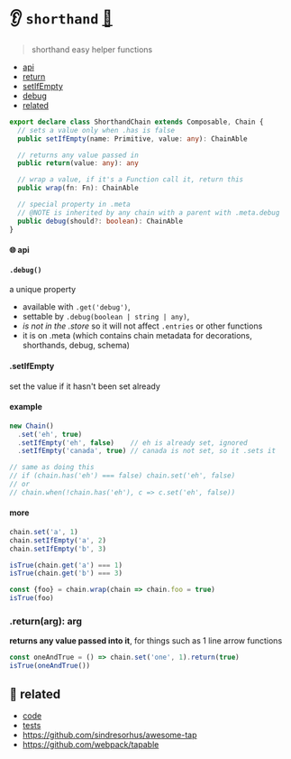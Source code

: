 # 👂 `shorthand` [🎼 ](https://github.com/fluents/chain-able/wiki/compose)

> shorthand easy helper functions

- [api](#-api)
- [return](#return)
- [setIfEmpty](#setIfEmpty)
- [debug](#debug)
- [related](#-related)


```ts
export declare class ShorthandChain extends Composable, Chain {
  // sets a value only when .has is false
  public setIfEmpty(name: Primitive, value: any): ChainAble

  // returns any value passed in
  public return(value: any): any

  // wrap a value, if it's a Function call it, return this
  public wrap(fn: Fn): ChainAble

  // special property in .meta
  // @NOTE is inherited by any chain with a parent with .meta.debug
  public debug(should?: boolean): ChainAble
}
```

#### 🌐 api

#### `.debug()`

a unique property
  - available with `.get('debug')`,
  - settable by `.debug(boolean | string | any)`,
  - *is not in the .store* so it will not affect `.entries` or other functions
  - it is on .meta (which contains chain metadata for decorations, shorthands, debug, schema)


#### .setIfEmpty

set the value if it hasn't been set already

#### example
<!-- php is_empty() -->
<!-- could also use .initial -->

```js
new Chain()
  .set('eh', true)
  .setIfEmpty('eh', false)    // eh is already set, ignored
  .setIfEmpty('canada', true) // canada is not set, so it .sets it

// same as doing this
// if (chain.has('eh') === false) chain.set('eh', false)
// or
// chain.when(!chain.has('eh'), c => c.set('eh', false))
```

#### more

```js
chain.set('a', 1)
chain.setIfEmpty('a', 2)
chain.setIfEmpty('b', 3)

isTrue(chain.get('a') === 1)
isTrue(chain.get('b') === 3)
```

```js
const {foo} = chain.wrap(chain => chain.foo = true)
isTrue(foo)
```


### .return(arg): arg

**returns any value passed into it**, for things such as 1 line arrow functions

```js
const oneAndTrue = () => chain.set('one', 1).return(true)
isTrue(oneAndTrue())
```

<!-- # feature-full -->

## 🔗 related
- [code][code]
- [tests][tests]
- https://github.com/sindresorhus/awesome-tap
- https://github.com/webpack/tapable

[code]: https://github.com/fluents/chain-able/tree/master/src/compose/Shorthands.js
[tests]: https://github.com/fluents/chain-able/tree/master/test/shorthands.js
